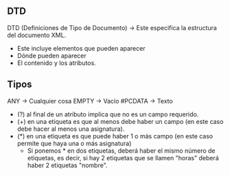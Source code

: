 ## DTD

DTD (Definiciones de Tipo de Documento) -> Este especifica la estructura del documento XML.

* Este incluye elementos que pueden aparecer
* Dónde pueden aparecer
* El contenido y los atributos.

## Tipos

ANY -> Cualquier cosa
EMPTY -> Vacío
#PCDATA -> Texto

* (?) al final de un atributo implica que no es un campo requerido.
* (+) en una etiqueta es que al menos debe haber un campo (en este caso debe hacer al menos una asignatura).
* (*) en una etiqueta es que puede haber 1 o más campo (en este caso permite que haya una o más asignatura)
    * Si ponemos * en dos etiquetas, deberá haber el mismo número de etiquetas, es decir, si hay 2 etiquetas que se llamen "horas" deberá haber 2 etiquetas "nombre".
